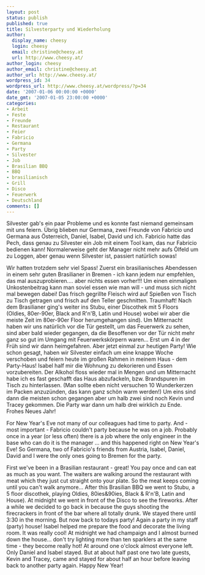 ```yaml
---
layout: post
status: publish
published: true
title: Silvesterparty und Wiederholung
author:
  display_name: cheesy
  login: cheesy
  email: christine@cheesy.at
  url: http://www.cheesy.at/
author_login: cheesy
author_email: christine@cheesy.at
author_url: http://www.cheesy.at/
wordpress_id: 34
wordpress_url: http://www.cheesy.at/wordpress/?p=34
date: '2007-01-06 00:00:00 +0000'
date_gmt: '2007-01-05 23:00:00 +0000'
categories:
- Arbeit
- Feste
- Freunde
- Restaurant
- Feier
- Fabricio
- Germana
- Party
- Silvester
- Job
- Brasilian BBQ
- BBQ
- brasilianisch
- Grill
- Disco
- Feuerwerk
- Deutschland
comments: []
---
```

<!--:de--><!-- 2943-->Silvester gab's ein paar Probleme und es konnte fast niemand gemeinsam mit uns feiern. Übrig blieben nur Germana, zwei Freunde von Fabricio und Germana aus Österreich, Daniel, Isabel, David und ich. Fabricio hatte das Pech, dass genau zu Silvester ein Job mit einem Tool kam, das nur Fabricio bedienen kann! Normalerweise geht der Manager nicht mehr aufs Ölfeld um zu Loggen, aber genau wenn Silvester ist, passiert natürlich sowas!
Wir hatten trotzdem sehr viel Spass! Zuerst ein brasilianisches Abendessen in einem sehr guten Brasilianer in Bremen - ich kann jedem nur empfehlen, das mal auszuprobieren.... aber nichts essen vorher!!! Um einen einmaligen Unkostenbeitrag kann man soviel essen wie man will - und muss sich nicht mal bewegen dabei! Das frisch gegrillte Fleisch wird auf Spießen von Tisch zu Tisch getragen und frisch auf den Teller geschnitten. Traumhaft!
Nach dem Brasilianer ging's weiter ins Stubu, einer Discothek mit 5 Floors (Oldies, 80er-90er, Black and R'n'B, Latin und House) wobei wir aber die meiste Zeit im 80er-90er Floor herumgehangen sind). Um Mitternacht haben wir uns natürlich vor die Tür gestellt, um das Feuerwerk zu sehen, sind aber bald wieder gegangen, da die Besoffenen vor der Tür nicht mehr ganz so gut im Umgang mit Feuerwerkskörpern waren... Erst um 4 in der Früh sind wir dann heimgefahren.
Aber jetzt einmal zur heutigen Party! Wie schon gesagt, haben wir Silvester einfach um eine knappe Woche verschoben und feiern heute im großen Rahmen in meinem Haus - dem Party-Haus! Isabel half mir die Wohnung zu dekorieren und Essen vorzubereiten. Der Alkohol floss wieder mal in Mengen und um Mitternacht habe ich es fast geschafft das Haus abzufackeln, bzw. Brandspuren im Tisch zu hinterlassen. (Man sollte eben nicht versuchen 10 Wunderkerzen im Packen anzuzünden, das kann ganz schön warm werden!) Um eins sind dann die meisten schon gegangen aber um halb zwei sind noch Kevin und Tracey gekommen. Die Party war dann um halb drei wirklich zu Ende. Frohes Neues Jahr!
<!--:--><!--:en-->For New Year's Eve not many of our colleagues had time to party. And - most important - Fabricio couldn't party because he was on a job. Probably once in a year (or less often) there is a job where the only engineer in the base who can do it is the manager ... and this happened right on New Year's Eve! So Germana, two of Fabricio's friends from Austria, Isabel, Daniel, David and I were the only ones going to Bremen for the party.
First we've been in a Brasilian restaurant - great! You pay once and can eat as much as you want. The waiters are walking around the restaurant with meat which they just cut straight onto your plate. So the meat keeps coming until you can't walk anymore...
After this Brasilian BBQ we went to Stubu, a 5 floor discothek, playing Oldies, 80ies&90ies, Black & R'n'B, Latin and House). At midnight we went in front of the Disco to see the fireworks. After a while we decided to go back in because the guys shooting the firecrackers in front of the bar where all totally drunk. We stayed there until 3:30 in the morning.
But now back to todays party! Again a party in my staff (party) house! Isabel helped me prepare the food and decorate the living room. It was really cool! At midnight we had champaign and I almost burned down the house... don't try lighting more than ten sparklers at the same time - they become really hot!
At around one o'clock almost everyone left. Only Daniel and Isabel stayed. But at about half past one two late guests, Kevin and Tracey, came and stayed for about half an hour before leaving back to another party again. Happy New Year!
<!--:-->
